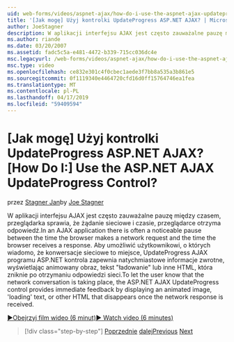 ```yaml
---
uid: web-forms/videos/aspnet-ajax/how-do-i-use-the-aspnet-ajax-updateprogress-control
title: '[Jak mogę] Użyj kontrolki UpdateProgress ASP.NET AJAX? | Microsoft Docs'
author: JoeStagner
description: W aplikacji interfejsu AJAX jest często zauważalne pauzę między czasem, przeglądarka sprawia, że żądanie sieciowe i czasie, przeglądarce otrzyma odpowiedź. T...
ms.author: riande
ms.date: 03/20/2007
ms.assetid: fadc5c5a-e481-4472-b339-715cc036dc4e
msc.legacyurl: /web-forms/videos/aspnet-ajax/how-do-i-use-the-aspnet-ajax-updateprogress-control
msc.type: video
ms.openlocfilehash: ce832e301c4f0cbec1aede3f7bb8a535a3b861e5
ms.sourcegitcommit: 0f1119340e4464720cfd16d0ff15764746ea1fea
ms.translationtype: MT
ms.contentlocale: pl-PL
ms.lasthandoff: 04/17/2019
ms.locfileid: "59409594"
---
```

# <a name="how-do-i-use-the-aspnet-ajax-updateprogress-control"></a><span data-ttu-id="453a4-105">[Jak mogę] Użyj kontrolki UpdateProgress ASP.NET AJAX?</span><span class="sxs-lookup"><span data-stu-id="453a4-105">[How Do I:] Use the ASP.NET AJAX UpdateProgress Control?</span></span>

<span data-ttu-id="453a4-106">przez [Stagner Jan](https://github.com/JoeStagner)</span><span class="sxs-lookup"><span data-stu-id="453a4-106">by [Joe Stagner](https://github.com/JoeStagner)</span></span>

<span data-ttu-id="453a4-107">W aplikacji interfejsu AJAX jest często zauważalne pauzę między czasem, przeglądarka sprawia, że żądanie sieciowe i czasie, przeglądarce otrzyma odpowiedź.</span><span class="sxs-lookup"><span data-stu-id="453a4-107">In an AJAX application there is often a noticeable pause between the time the browser makes a network request and the time the browser receives a response.</span></span> <span data-ttu-id="453a4-108">Aby umożliwić użytkownikowi, o których wiadomo, że konwersacje sieciowe to miejsce, UpdateProgress AJAX programu ASP.NET kontrola zapewnia natychmiastowe informacje zwrotne, wyświetlając animowany obraz, tekst "ładowanie" lub inne HTML, która zniknie po otrzymaniu odpowiedzi sieci.</span><span class="sxs-lookup"><span data-stu-id="453a4-108">To let the user know that the network conversation is taking place, the ASP.NET AJAX UpdateProgress control provides immediate feedback by displaying an animated image, 'loading' text, or other HTML that disappears once the network response is received.</span></span>

[<span data-ttu-id="453a4-109">&#9654;Obejrzyj film wideo (6 minut)</span><span class="sxs-lookup"><span data-stu-id="453a4-109">&#9654; Watch video (6 minutes)</span></span>](https://channel9.msdn.com/Blogs/ASP-NET-Site-Videos/how-do-i-use-the-aspnet-ajax-updateprogress-control)

> [!div class="step-by-step"]
> <span data-ttu-id="453a4-110">[Poprzednie](how-do-i-implement-the-incremental-page-display-pattern-using-http-get-and-post.md)
> [dalej](how-do-i-use-the-aspnet-ajax-history-control.md)</span><span class="sxs-lookup"><span data-stu-id="453a4-110">[Previous](how-do-i-implement-the-incremental-page-display-pattern-using-http-get-and-post.md)
[Next](how-do-i-use-the-aspnet-ajax-history-control.md)</span></span>
